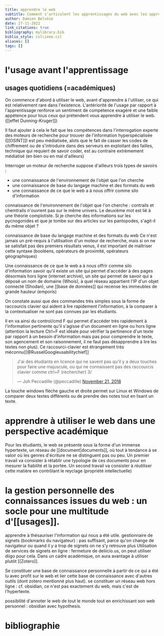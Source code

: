 ```yaml
---
title: apprendre le web
subtitle: Comment s’articulent les apprentissages du web avec les apprentissages ordinaires d’une part et les apprentissages savants (ou disciplinaires pour les étudiants) d’autre part ?
author: Damien Belvèze
date: 27-11-2021
link_citations: true
bibliography: mylibrary.bib
biblio_style: csl\ieee.csl
aliases: []
tags: []
---
```


# l'usage avant l'apprentissage

## usages quotidiens (=académiques)

On commence d'abord à utiliser le web, avant d'apprendre à l'utiliser, ce qui est relativement rare dans l'existence. L'antériorité de l'usage par rapport à l'apprentissage renforce un sentiment de compétence exagéré et une faible appétence pour tous ceux qui prétendent vous apprendre à utiliser le web. ([[effet Dunning-Kruger]])

Il faut ajouter à cela le fait que les compétences dans l'interrogation experte des moteurs de recherche pour trouver de l'information hyperspécialisée ([[OSINT]]) est peu médiatisée, alots que le fait de casser les codes de chiffrement ou de s'introduire dans des serveurs en exploitant des failles, technique qui requiert de savoir coder, est au contraire extrèmement médiatisé (en bien ou en mal d'ailleurs)

Interroger un moteur de recherche suppose d'ailleurs trois types de savoirs : 

- une connaissance de l'environnement de l'objet que l'on cherche
- une connaissance de base du langage machine et des formats du web
- une connaissance de ce que le web a à nous offrir comme silo d'information

connaissance de l'environnement de l'objet que l'on cherche : 
contrails et chemtrails n'ouvrent pas sur le même univers. Le deuxième mot est lié à une théorie complotiste. 
Si je cherche des informations sur les pycnogonides et que je tombe sur des articles sur les pantopodes, s'agit-il  du même objet ?

connaissance de base du langage machine et des formats du web
Ce n'est jamais un pré-requis à l'utilisation d'un moteur de recherche, mais si on ne se satisfait pas des premiers résultats venus, il est important de maîtriser cette syntaxe (booléens, opérateurs de proximité, opérateurs géographiques)

Une connaissance de ce que le web a à nous offrir comme silo d'information
savoir qu'il existe un site qui permet d'accéder à des pages désormais hors ligne (internet archive), un site qui permet de savoir qui a déposé un nom de domaine (Whois), à quel réseau appartient l'IP d'un objet connecté (Shodan), une [[base de données]] qui recense les immeubles de grande hauteur (emporis)

On constate aussi que des  commandes très simples sous la forme de raccourcis clavier qui aident à lire rapidement l'information, à la comparer à la contextualiser ne sont pas connues par les étudiants. 

Il en va ainsi du control/cmd F qui permet d'accéder très rapidement à l'information pertinente qu'il s'agisse d'un document en ligne ou hors ligne (attention la lecture Ctrl+F est idéale pour vérifier la pertinence d'un texte par rapport à un besoin d'information mais pas pour comprendre le texte, son agencement et son raisonnement, il ne faut pas désapprendre à lire les textes non plus). Ce raccourci-clavier est étrangement très méconnu[[@RusselGoogleusabilitychief]]

<blockquote class="twitter-tweet"><p lang="fr" dir="ltr">J&#39;ai des étudiants en licence qui ne savent pas qu&#39;il y a deux touches pour faire une majuscule, ou qui ne connaissent pas des raccourcis clavier comme ctrl+F (rechercher) 3/</p>&mdash; Joh Peccadille (@peccadille) <a href="https://twitter.com/peccadille/status/1065334627437559808?ref_src=twsrc%5Etfw">November 21, 2018</a></blockquote> <script async src="https://platform.twitter.com/widgets.js" charset="utf-8"></script>

La touche windows flèche gauche et droite permet sur Linux et Windows de comparer deux textes différents ou de prendre des notes tout en lisant un texte. 



# apprendre à utiliser le web dans une perspective académique

Pour les étudiants, le web se présente sous la forme d'un immense hypertexte, un réseau de [[document|documents]], où tout à tendance à se valoir où les genres d'écriture ne se distinguent pas ou peu. 
Un premier travail va consister à rétablir une typologie de ces documents pour en mesurer la fiabilité et la portée. 
Un second travail va consister à réutiliser cette matière en contrôlant le reyclage (propriété intellectuelle)

# la gestion personnelle des connaissances issues du web : un socle pour une multitude d'[[usages]].

apprendre à thésauriser l'information qui nous a été utile. 
gestionnaire de signets (bookmarks du navigateur) : pas suffisant, parce qu'on change de navigateur ou quand il y a trop de signets on ne s'y retrouve plus Utilisation de services de signets en ligne : fermeture de deliicio.us, on peut utiliser diigo pour cela. Dans un cadre académique, on aura avantage à utiliser plutôt [[Zotero]]. 

Se constituer une base de connaissance personnelle à partir de ce qui a été lu avec profit sur le web et lier cette base de connaissance avec d'autres outils (dont zotero mentionné plus haut). se constituer un réseau web hors ligne : cf. obsidian, ce n'est pas exactement du web, mais c'est de l'hypertexte.

possibilité d'annoter le web de tout le monde tout en enrichissant son web personnel : obsidian avec hypothesis. 












# bibliographie

